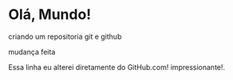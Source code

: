 # Olá, Mundo!
 criando um repositoria git e github
 
 mudança feita
 
 Essa linha eu alterei diretamente do GitHub.com! impressionante!.
